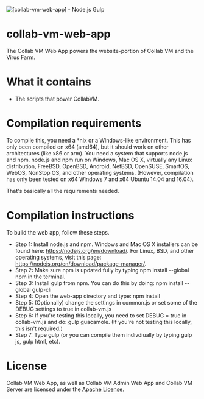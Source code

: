 ![[collab-vm-web-app] - Node.js Gulp](https://github.com/6-9-6-9/collab-vm-web-app/workflows/%5Bcollab-vm-web-app%5D%20-%20Node.js%20Gulp/badge.svg)

# collab-vm-web-app
The Collab VM Web App powers the website-portion of Collab VM and the Virus Farm.

# What it contains
* The scripts that power CollabVM.

# Compilation requirements
To compile this, you need a *nix or a Windows-like environment. This has only been compiled on x64 (amd64), but it should work on other architectures (like x86 or arm). You need a system that supports node.js and npm. node.js and npm run on Windows, Mac OS X, virtually any Linux distribution, FreeBSD, OpenBSD, Android, NetBSD, OpenSUSE, SmartOS, WebOS, NonStop OS, and other operating systems. (However, compilation has only been tested on x64 Windows 7 and x64 Ubuntu 14.04 and 16.04). 

That's basically all the requirements needed.

# Compilation instructions

To build the web app, follow these steps.

* Step 1: Install node.js and npm. Windows and Mac OS X installers can be found here: https://nodejs.org/en/download/. For Linux, BSD, and other operating systems, visit this page: https://nodejs.org/en/download/package-manager/.
* Step 2: Make sure npm is updated fully by typing npm install --global npm in the terminal.
* Step 3: Install gulp from npm. You can do this by doing: npm install --global gulp-cli
* Step 4: Open the web-app directory and type: npm install
* Step 5: (Optionally) change the settings in common.js or set some of the DEBUG settings to true in collab-vm.js
* Step 6: If you're testing this locally, you need to set DEBUG = true in collab-vm.js and do: gulp guacamole. (If you're not testing this locally, this isn't required.)
* Step 7: Type gulp (or you can compile them indivdiually by typing gulp js, gulp html, etc).

# License
Collab VM Web App, as well as Collab VM Admin Web App and Collab VM Server are licensed under the [Apache License](https://www.apache.org/licenses/LICENSE-2.0).
